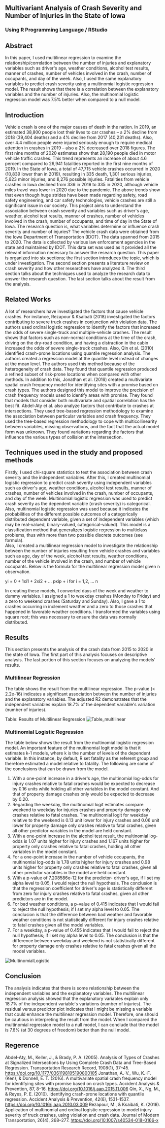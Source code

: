 ## Multivariant Analysis of Crash Severity and Number of Injuries in the State of Iowa
### Using R Programming Language / RStudio

## Abstract
In this paper, I used multilinear regression to examine the relationship/correlation between the number of injuries and explanatory variables such as driver's age, weather conditions, alcohol test results, manner of crashes, number of vehicles involved in the crash, number of occupants, and day of the week. Also, I used the same explanatory variables to predict crash severity using a multinomial logistic regression model. The result shows that there is a correlation between the explanatory variables and the number of injuries. Also, the multinomial logistic regression model was 7.5% better when compared to a null model. 

## Introduction
Vehicle crash is one of the major causes of death in the nation. In 2019, an estimated 38,800 people lost their lives to car crashes – a 2% decline from 2018 (39,404 deaths) and a 4% decline from 2017 (40,231 deaths). Also, over 4.4 million people were injured seriously enough to require medical attention in crashes in 2019 – also a 2% decreased over 2018 figures. The first nine months of 2020 estimates show that 28,190 people died in motor vehicle traffic crashes. This trend represents an increase of about 4.6 percent compared to 26,941 fatalities reported in the first nine months of 2019. 
In the State of Iowa, a total of 47,715 vehicle crashes occurred in 2020 (10,839 lower than in 2019), resulting in 335 death, 1,301 serious injuries, 5,623 minor injuries, and 8,276 possible injuries. Fatalities from vehicle crashes in Iowa declined from 336 in 2019 to 335 in 2020, although vehicle miles travel was lower in 2020 due to the pandemic. 
The above trends show that even though huge strides have been made regarding safety, road safety engineering, and car safety technologies, vehicle crashes are still a significant issue in our society. This project aims to understand the association between crash severity and variables such as driver's age, weather, alcohol test results, manner of crashes, number of vehicles involved in the crash, number of occupants, and time of day in the State of Iowa. The research question is, what variables determine or influence crash severity and number of injuries?
The vehicle crash data were obtained from the Iowa Department of Transportation (IDOT). The data spanned from 2015 to 2020. The data is collected by various law enforcement agencies in the state and maintained by IDOT. This data set was used as it provided all the relevant information necessary to answer the research question. 
This paper is organized into six sections; the first section introduces the topic, which is under investigation. The second section presents a literature review on crash severity and how other researchers have analyzed it. The third section talks about the techniques used to analyze the research data to answer the research question. The last section talks about the result from the analysis.

## Related Works

A lot of researchers have investigated the factors that cause vehicle crashes. For instance, Rezapour & Ksaibati (2018) investigated the factors contributing to severe truck crashes in conjunction with violation data. The authors used ordinal logistic regression to identify the factors that increased the odds of severe single-truck and multiple-vehicle crashes. The result shows that factors such as non-normal conditions at the time of the crash, driving on the dry-road condition, and having a distraction in the cabin increased the odds of severe single-truck crashes. 
Also, Qin et al. (2010) identified crash-prone locations using quantile regression analysis. The authors created a regression model at the quantile level instead of changes at the mean level. The authors used this method because of the heterogeneity of crash data. They found that quantile regression produced a refined subset of risk-prone locations when compared with other methods. 
In addition to this, Jonathan et al. (2016) created a multivariate spatial crash frequency model for identifying sites with a promise based on crash types. The authors designed this model to improve the precision of crash frequency models used to identify areas with promise. They found that models that consider both multivariate and spatial correlation has the best fit. 
Abdel-Aty et al. also analyze factors that contribute to crashes at intersections. They used tree-based regression methodology to examine the association between particular variables and crash frequency. They used the tree-based regression methodology to cope with multicollinearity between variables, missing observations, and the fact that the actual model form was unknown. They found variations regarding the factors that influence the various types of collision at the intersection. 

## Techniques used in the study and proposed methods
Firstly, I used chi-square statistics to test the association between crash severity and the independent variables. After this, I created multinomial logistic regression to predict crash severity using independent variables such as driver's age, weather conditions, alcohol test results, manner of crashes, number of vehicles involved in the crash, number of occupants, and day of the week. Multinomial logistic regression was used to predict crash severity as the dependent variable (crash severity) is categorical. Also, multinomial logistic regression was used because it indicates the probabilities of the different possible outcomes of a categorically distributed dependent variable, given a set of independent variables (which may be real-valued, binary-valued, categorical-valued). This model is a classification method that generalizes logistic regression to multiclass problems, thus with more than two possible discrete outcomes (see formula).  
Also, I created a multilinear regression model to investigate the relationship between the number of injuries resulting from vehicle crashes and variables such as age, day of the week, alcohol test results, weather conditions, number of the vehicle involved in the crash, and number of vehicle occupants. Below is the formula for the multilinear regression model given n observation.

  yi =  0 +  1xi1 +  2xi2 + ...  pxip +  i for i = 1,2, ... n

In creating these models, I converted days of the week and weather to dummy variables. I assigned a 1 to weekday crashes (Monday to Friday) and a zero to weekend crashes (Saturday and Sunday). Also, I gave a 1 to crashes occurring in inclement weather and a zero to those crashes that happened in favorable weather conditions.  I transformed the variables using square root; this was necessary to ensure the data was normally distributed.

## Results
This section presents the analysis of the crash data from 2015 to 2020 in the state of Iowa. The first part of this analysis focuses on descriptive analysis. The last portion of this section focuses on analyzing the models' results. 

### Multilinear Regression
The table shows the result from the multilinear regression. The p-value (< 2.2e-16) indicates a significant association between the number of injuries and the explanatory variables. The adjusted R2 demonstrates that the independent variables explain 18.7% of the dependent variable's variation (number of injuries).

Table: Results of Multilinear Regression
![Table_multilinear](Capture.JPG)

### Multinomial Logistic Regression
The table below shows the result from the multinomial logistic regression model. An important feature of the multinomial logit model is that it estimates k-1 models, where k is the number of levels of the dependent variable. In this instance, by default, R set fatality as the referent group and therefore estimated a model relative to fatality. The following are some of the conclusions that can be drawn from the model. 

1. With a one-point increase in a driver's age, the multinomial log-odds for injury crashes relative to fatal crashes would be expected to decrease by 0.16 units while holding all other variables in the model constant. And that of property damage crashes only would be expected to decrease by 0.20. 
2. Regarding the weekday, the multinomial logit estimates compare weekend to weekday for injuries crashes and property damage only crashes relative to fatal crashes. The multinomial logit for weekday relative to the weekend is 0.13 unit lower for injury crashes and 0.06 unit lower for property damage only crashes relative to fatal crashes, given all other predictor variables in the model are held constant.
3. With a one-point increase in the alcohol test result, the multinomial log-odds is 1.07 units higher for injury crashes and 1.167 units higher for property only crashes relative to fatal crashes, holding all other variables in the model constant.
4. For a one-point increase in the number of vehicle occupants, the multinomial log-odds is 1.78 units higher for injury crashes and 0.98 units higher for property only crashes relative to fatal crashes, given all other predictor variables in the model are held constant. 
5. With a p-value of 7.208586e-12 for the predictor- driver's age, if I set my alpha level to 0.05, I would reject the null hypothesis. The conclusion is that the regression coefficient for driver's age is statistically different from zero for injury crashes relative to fatal crashes, given all other predictors are in the model.
6. For bad weather conditions, a p-value of 0.415 indicates that I would fail to reject the null hypothesis; if I set my alpha level to 0.05. The conclusion is that the difference between bad weather and favorable weather conditions is not statistically different for injury crashes relative to fatal crashes given all the model variables.
7. For a weekday, a p-value of 0.455 indicates that I would fail to reject the null hypothesis; if I set my alpha level to 0.05. The conclusion is that the difference between weekday and weekend is not statistically different for property damage only crashes relative to fatal crashes given all the model variables. 

![MultinomialLogistic](Capture1.JPG)

## Conclusion
The analysis indicates that there is some relationship between the independent variables and the explanatory variables. The multilinear regression analysis showed that the explanatory variables explain only 18.7% of the independent variable's variations (number of injuries). The residual versus predictor plot indicates that I might be missing a variable that could enhance the multilinear regression model. Therefore, one should be cautious in interpreting the result from the model. When I compared the multinomial regression model to a null model, I can conclude that the model is 7.6% (at  30 degrees of freedom) better than the null model.

## Regerence
Abdel-Aty, M., Keller, J., & Brady, P. A. (2005). Analysis of Types of Crashes at Signalized Intersections by Using Complete Crash Data and Tree-Based Regression. Transportation Research Record, 1908(1), 37–45. https://doi.org/10.1177/0361198105190800105
Jonathan, A.-V., Wu, K.-F. (Ken), & Donnell, E. T. (2016). A multivariate spatial crash frequency model for identifying sites with promise based on crash types. Accident Analysis & Prevention, 87, 8–16. https://doi.org/10.1016/j.aap.2015.11.006
Qin, X., Ng, M., & Reyes, P. E. (2010). Identifying crash-prone locations with quantile regression. Accident Analysis & Prevention, 42(6), 1531–1537. https://doi.org/10.1016/j.aap.2010.03.009
Rezapour, M., & Ksaibati, K. (2018). Application of multinomial and ordinal logistic regression to model injury severity of truck crashes, using violation and crash data. Journal of Modern Transportation, 26(4), 268–277. https://doi.org/10.1007/s40534-018-0166-x



